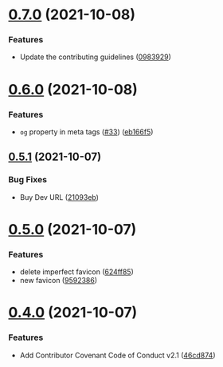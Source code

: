 # [0.7.0](https://github.com/web3community/devprotocol.xyz/compare/v0.6.0...v0.7.0) (2021-10-08)


### Features

* Update the contributing guidelines ([0983929](https://github.com/web3community/devprotocol.xyz/commit/098392919f7e9304422609c6a8ba3d7ed1d79d35))



# [0.6.0](https://github.com/web3community/devprotocol.xyz/compare/v0.5.1...v0.6.0) (2021-10-08)


### Features

* `og` property in meta tags ([#33](https://github.com/web3community/devprotocol.xyz/issues/33)) ([eb166f5](https://github.com/web3community/devprotocol.xyz/commit/eb166f5944fed2eb0338ed0f9468024daa1db89d))



## [0.5.1](https://github.com/web3community/devprotocol.xyz/compare/v0.5.0...v0.5.1) (2021-10-07)


### Bug Fixes

* Buy Dev URL ([21093eb](https://github.com/web3community/devprotocol.xyz/commit/21093eb764c0f49cadb4d620702f3e2a6b8c0b7a))



# [0.5.0](https://github.com/web3community/devprotocol.xyz/compare/v0.4.0...v0.5.0) (2021-10-07)


### Features

* delete imperfect favicon ([624ff85](https://github.com/web3community/devprotocol.xyz/commit/624ff859b221240a9f6990abd40ae19922ffe973))
* new favicon ([9592386](https://github.com/web3community/devprotocol.xyz/commit/959238670460bf206ebe89d9080722b49095ba27))



# [0.4.0](https://github.com/web3community/devprotocol.xyz/compare/v0.3.0...v0.4.0) (2021-10-07)


### Features

* Add Contributor Covenant Code of Conduct v2.1 ([46cd874](https://github.com/web3community/devprotocol.xyz/commit/46cd8741a271279239c07d4eb18e58a5285af666))



